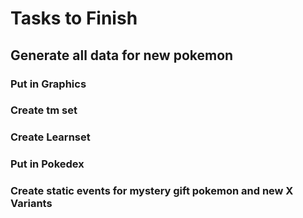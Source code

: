 # Tasks to Finish

## Generate all data for new pokemon
### Put in Graphics
### Create tm set
### Create Learnset
### Put in Pokedex
### Create static events for mystery gift pokemon and new X Variants
